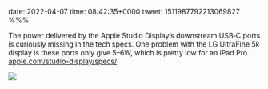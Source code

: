 date: 2022-04-07
time: 08:42:35+0000
tweet: 1511987792213069827
%%%

The power delivered by the Apple Studio Display’s downstream USB‑C ports is curiously missing in the tech specs. One problem with the LG UltraFine 5k display is these ports only give 5–6W, which is pretty low for an iPad Pro. [apple.com/studio-display/specs/](https://www.apple.com/studio-display/specs/)

![](FPuo4PeWUAMKkuG.jpg)
